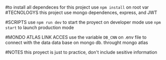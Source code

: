 #to install all dependeces for this project use
`npm install` on root var
#TECNOLOGYS
this project use mongo dependences, express, and JWT

#SCRIPTS
use `npm run dev` to start the proyect on developer mode
use `npm start` to launch production mode

#MONDO ATLAS LINK ACCES
use the variable `DB_CNN` on .env file to connect with the data data base on mongo db. throught mongo atlas

#NOTES
this proyect is just to practice, don't include sesitive information